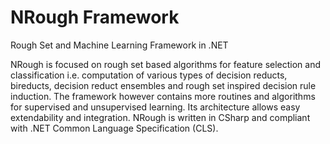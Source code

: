 # NRough Framework
Rough Set and Machine Learning Framework in .NET

<p>NRough is focused on rough set based algorithms for feature selection and classification i.e. computation of various types of decision reducts, bireducts, decision reduct ensembles and rough set inspired decision rule induction. The framework however contains more routines and algorithms for supervised and unsupervised learning. Its architecture allows easy extendability and integration. NRough is written in CSharp and compliant with .NET Common Language Specification (CLS).</p>